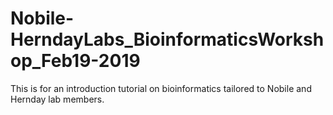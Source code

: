 # Nobile-HerndayLabs_BioinformaticsWorkshop_Feb19-2019
This is for an introduction tutorial on bioinformatics tailored to Nobile and Hernday lab members.
